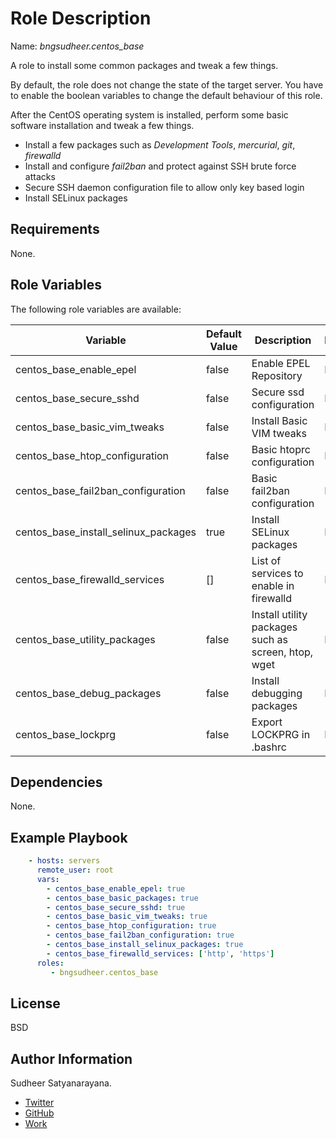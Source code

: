 Role Description
=========
Name: *bngsudheer.centos_base*

A role to install some common packages and tweak a few things.

By default, the role does not change the state of the target server. You have to
enable the boolean variables to change the default behaviour of this role.

After the CentOS operating system is installed, perform some basic software
installation and tweak a few things.

  - Install a few packages such as *Development Tools*, *mercurial*, *git*, *firewalld*
  - Install and configure *fail2ban* and protect against SSH brute force attacks
  - Secure SSH daemon configuration file to allow only key based login
  - Install SELinux packages

Requirements
------------

None.

Role Variables
--------------
The following role variables are available:

| Variable | Default Value | Description | Required? |
|----------|---------------|-----------|-------------|
| centos_base_enable_epel | false | Enable EPEL Repository | No |
| centos_base_secure_sshd |  false | Secure ssd configuration | No  |
| centos_base_basic_vim_tweaks | false | Install Basic VIM tweaks | No |
| centos_base_htop_configuration | false | Basic htoprc configuration | No |
| centos_base_fail2ban_configuration | false |Basic fail2ban configuration |  No |
| centos_base_install_selinux_packages |  true | Install SELinux packages | No |
| centos_base_firewalld_services| [] | List of services to enable in firewalld | No |
| centos_base_utility_packages | false | Install utility packages such as screen, htop, wget | No |
| centos_base_debug_packages | false | Install debugging packages | No |
| centos_base_lockprg | false | Export LOCKPRG in .bashrc | No


Dependencies
------------

None.

Example Playbook
----------------

```yml
    - hosts: servers
      remote_user: root
      vars:
        - centos_base_enable_epel: true
        - centos_base_basic_packages: true
        - centos_base_secure_sshd: true
        - centos_base_basic_vim_tweaks: true
        - centos_base_htop_configuration: true
        - centos_base_fail2ban_configuration: true
        - centos_base_install_selinux_packages: true
        - centos_base_firewalld_services: ['http', 'https']
      roles:
         - bngsudheer.centos_base
```
License
-------

BSD

Author Information
------------------

Sudheer Satyanarayana.
* [Twitter](https://twitter.com/bngsudheer)
* [GitHub](https://github.com/bngsudheer)
* [Work](https://www.gavika.com/)

